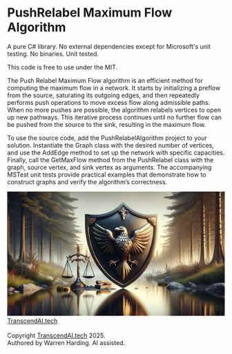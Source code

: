 # PushRelabel Maximum Flow Algorithm

A pure C# library. No external dependencies except for Microsoft's unit testing. No binaries. Unit tested.

This code is free to use under the MIT.

The Push Relabel Maximum Flow algorithm is an efficient method for computing the maximum flow in a network. It starts by initializing a preflow from the source, saturating its outgoing edges, and then repeatedly performs push operations to move excess flow along admissible paths. When no more pushes are possible, the algorithm relabels vertices to open up new pathways. This iterative process continues until no further flow can be pushed from the source to the sink, resulting in the maximum flow.

To use the source code, add the PushRelabelAlgorithm project to your solution. Instantiate the Graph class with the desired number of vertices, and use the AddEdge method to set up the network with specific capacities. Finally, call the GetMaxFlow method from the PushRelabel class with the graph, source vertex, and sink vertex as arguments. The accompanying MSTest unit tests provide practical examples that demonstrate how to construct graphs and verify the algorithm’s correctness.

![AI Image](aiimage.jpg)
[TranscendAI.tech](https://TranscendAI.tech)<br>
<br>
Copyright [TranscendAI.tech](https://TranscendAI.tech) 2025.</br>
Authored by Warren Harding. AI assisted.</br>